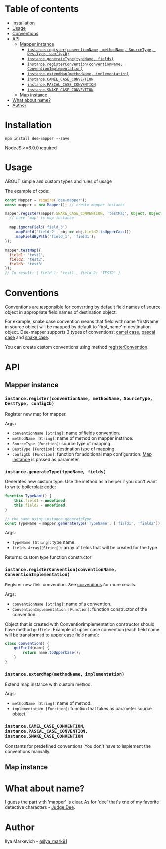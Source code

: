 # Table of contents
* [Installation](#installation)
* [Usage](#usage)
* [Conventions](#conventions)
* [API](#api)
  - [Mapper instance](#mapper-instance)
    + [`instance.register(conventionName, methodName, SourceType, DestType, configCb)`](#instanceregister)
    + [`instance.generateType(typeName, fields)`](#instancegeneratetype)
    + [`instance.registerConvention(conventionName, ConventionImplementation)`](#instanceregisterconvention)
    + [`instance.extendMap(methodName, implementation)`](#instanceextendmap)
    + [`instance.CAMEL_CASE_CONVENTION`](#instancecamelcase)
    + [`instance.PASCAL_CASE_CONVENTION`](#instancepascalcase)
    + [`instance.SNAKE_CASE_CONVENTION`](#instancesnakecase)
  - [Map instance](#mapinstance)
* [What about name?](#what-about-name)
* [Author](#author)

# Installation

```
npm install dee-mapper --save
```
NodeJS >=6.0.0 required

# Usage

ABOUT simple and custom types and rules of usage

The example of code:

```javascript
const Mapper = require('dee-mapper');
const mapper = new Mapper(); // create mapper instance

mapper.register(mapper.SNAKE_CASE_CONVENTION, 'testMap', Object, Object, (map) => {
  // here 'map' is map instance
   
  map.ignoreField('field_3')
    .mapField('field_2', obj => obj.field2.toUpperCase())
    .mapFieldByPath('field_1', 'field1');
});

mapper.testMap({
  field1: 'test1',
  field2: 'test2',
  field3: 'test3'
});
// In result: { field_1: 'test1', field_2: 'TEST2' }
```

# Conventions
Conventions are responsible for converting by default field names of source object in appropriate field names of destination object.

For example, snake case convention means that field with name 'firstName' in source object will be mapped by default to 'first_name' in destination object.
Dee-mapper supports 3 types of conventions: [camel case](https://en.wikipedia.org/wiki/Camel_case), [pascal case](https://en.wikipedia.org/wiki/PascalCase) and [snake case](https://en.wikipedia.org/wiki/Snake_case).

You can create custom conventions using method [registerConvention](#instanceregisterconvention).

# API

## Mapper instance
   
### `instance.register(conventionName, methodName, SourceType, DestType, configCb)`
Register new map for mapper.

Args:

* `conventionName [String]`: name of [fields convention](#conventions).
* `methodName [String]`: name of method on mapper instance.
* `SourceType [Function]`: source type of mapping.
* `DestType [Function]`: destination type of mapping.
* `configCb [Function]`: function for additional map configuration. [Map instance](#mapinstance) is passed as parameter.

### `instance.generateType(typeName, fields)`
Generates new custom type. Use the method as a helper if you don't want to write boilerplate code:
       
```javascript
function TypeName() {
    this.field1 = undefined;
    this.field2 = undefined;
}

// the same using instance.generateType
const TypeName = mapper.generateType('TypeName', ['field1', 'field2']);
```
 
Args:

* `typeName [String]`: type name.
* `fields Array([String])`: array of fields that will be created for the type.

Returns: custom type function constructor

### `instance.registerConvention(conventionName, ConventionImplementation)`   
Register new field convention. See [conventions](#conventions) for more details.

Args:

* `conventionName [String]`: name of a convention.
* `ConventionImplementation [Function]`: function constructor of the convention.

Object that is created with ConventionImplementation constructor should have method `getField`.
Example of upper case convention (each field name will be transformed to upper case field name):
```javascript
class Convention() {
    getField(name) {
        return name.toUpperCase();
    }
}
```
   
### `instance.extendMap(methodName, implementation)`
Extend map instance with custom method.

Args:

* `methodName [String]`: name of method.
* `implementation [Function]`: function that takes as parameter source object.

### `instance.CAMEL_CASE_CONVENTION, instance.PASCAL_CASE_CONVENTION, instance.SNAKE_CASE_CONVENTION`
Constants for predefined conventions. You don't have to implement the conventions manually.

## Map instance


  
# What about name?
I guess the part with 'mapper' is clear. As for 'dee' that's one of my favorite detective characters - [Judge Dee](https://en.wikipedia.org/wiki/Judge_Dee).

# Author

Ilya Markevich - [@ilya_mark91](https://twitter.com/ilya_mark91)
